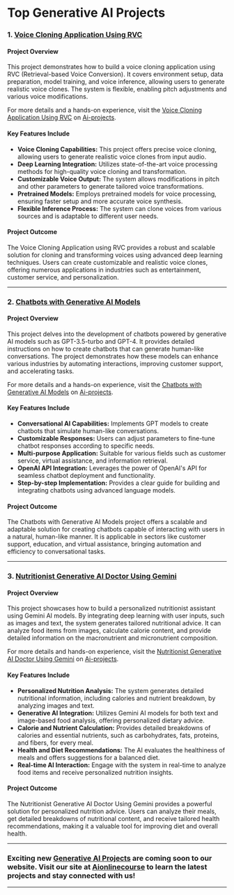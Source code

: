 # Top Generative AI Projects
### **1. [Voice Cloning Application Using RVC](https://www.aionlinecourse.com/ai-projects/playground/voice-cloning-application-using-rvc)**
#### **Project Overview**
This project demonstrates how to build a voice cloning application using RVC (Retrieval-based Voice Conversion). It covers environment setup, data preparation, model training, and voice inference, allowing users to generate realistic voice clones. The system is flexible, enabling pitch adjustments and various voice modifications.

For more details and a hands-on experience, visit the [Voice Cloning Application Using RVC](https://www.aionlinecourse.com/ai-projects/playground/voice-cloning-application-using-rvc) on [Ai-projects](https://www.aionlinecourse.com/ai-projects).

#### **Key Features Include**
- **Voice Cloning Capabilities:** This project offers precise voice cloning, allowing users to generate realistic voice clones from input audio.
- **Deep Learning Integration:** Utilizes state-of-the-art voice processing methods for high-quality voice cloning and transformation.
- **Customizable Voice Output:** The system allows modifications in pitch and other parameters to generate tailored voice transformations.
- **Pretrained Models:** Employs pretrained models for voice processing, ensuring faster setup and more accurate voice synthesis.
- **Flexible Inference Process:** The system can clone voices from various sources and is adaptable to different user needs.

#### **Project Outcome**
The Voice Cloning Application using RVC provides a robust and scalable solution for cloning and transforming voices using advanced deep learning techniques. Users can create customizable and realistic voice clones, offering numerous applications in industries such as entertainment, customer service, and personalization. 

---
### **2. [Chatbots with Generative AI Models](https://www.aionlinecourse.com/ai-projects/playground/chatbots-with-generative-ai-models)**
#### **Project Overview**
This project delves into the development of chatbots powered by generative AI models such as GPT-3.5-turbo and GPT-4. It provides detailed instructions on how to create chatbots that can generate human-like conversations. The project demonstrates how these models can enhance various industries by automating interactions, improving customer support, and accelerating tasks.

For more details and a hands-on experience, visit the [Chatbots with Generative AI Models](https://www.aionlinecourse.com/ai-projects/playground/chatbots-with-generative-ai-models) on [Ai-projects](https://www.aionlinecourse.com/ai-projects).

#### **Key Features Include**
- **Conversational AI Capabilities:** Implements GPT models to create chatbots that simulate human-like conversations.
- **Customizable Responses:** Users can adjust parameters to fine-tune chatbot responses according to specific needs.
- **Multi-purpose Application:** Suitable for various fields such as customer service, virtual assistance, and information retrieval.
- **OpenAI API Integration:** Leverages the power of OpenAI's API for seamless chatbot deployment and functionality.
- **Step-by-step Implementation:** Provides a clear guide for building and integrating chatbots using advanced language models.

#### **Project Outcome**
The Chatbots with Generative AI Models project offers a scalable and adaptable solution for creating chatbots capable of interacting with users in a natural, human-like manner. It is applicable in sectors like customer support, education, and virtual assistance, bringing automation and efficiency to conversational tasks.

---
### **3. [Nutritionist Generative AI Doctor Using Gemini](https://www.aionlinecourse.com/ai-projects/playground/nutritionist-generative-ai-doctor-using-gemini)**

#### **Project Overview**
This project showcases how to build a personalized nutritionist assistant using Gemini AI models. By integrating deep learning with user inputs, such as images and text, the system generates tailored nutritional advice. It can analyze food items from images, calculate calorie content, and provide detailed information on the macronutrient and micronutrient composition.

For more details and hands-on experience, visit the [Nutritionist Generative AI Doctor Using Gemini](https://www.aionlinecourse.com/ai-projects/playground/nutritionist-generative-ai-doctor-using-gemini) on [Ai-projects](https://www.aionlinecourse.com/ai-projects).

#### **Key Features Include**
- **Personalized Nutrition Analysis:** The system generates detailed nutritional information, including calories and nutrient breakdown, by analyzing images and text.
- **Generative AI Integration:** Utilizes Gemini AI models for both text and image-based food analysis, offering personalized dietary advice.
- **Calorie and Nutrient Calculation:** Provides detailed breakdowns of calories and essential nutrients, such as carbohydrates, fats, proteins, and fibers, for every meal.
- **Health and Diet Recommendations:** The AI evaluates the healthiness of meals and offers suggestions for a balanced diet.
- **Real-time AI Interaction:** Engage with the system in real-time to analyze food items and receive personalized nutrition insights.

#### **Project Outcome**
The Nutritionist Generative AI Doctor Using Gemini provides a powerful solution for personalized nutrition advice. Users can analyze their meals, get detailed breakdowns of nutritional content, and receive tailored health recommendations, making it a valuable tool for improving diet and overall health.

---
### **Exciting new [Generative AI Projects](https://www.aionlinecourse.com/ai-projects/categories/generative-ai-projects) are coming soon to our website. Visit our site at [Aionlinecourse](https://www.aionlinecourse.com/) to learn the latest projects and stay connected with us!**
---

